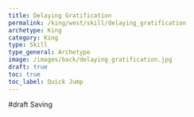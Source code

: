 ```yaml
---
title: Delaying Gratification
permalink: /king/west/skill/delaying_gratification
archetype: King
category: King
type: Skill
type_general: Archetype
image: /images/back/delaying_gratification.jpg
draft: true
toc: true
toc_label: Quick Jump
---
```

#draft Saving
